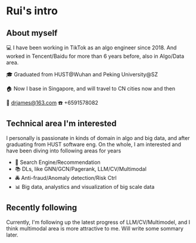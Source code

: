 # Rui's intro

## About myself

💻  I have been working in TikTok as an algo engineer since 2018. And worked in Tencent/Baidu for more than 6 years before, also in Algo/Data area.

🎓 Graduated from HUST@Wuhan and Peking University@SZ

🏠 Now I base in Singapore, and will travel to CN cities now and then

📧 drjames@163.com   ☎️ +6591578082

## Technical area I'm interested

I personally is passionate in kinds of domain in algo and big data, and after graduating from HUST software eng. On the whole, I am interested and have been diving into following areas for years

* 🚀 Search Engine/Recommendation
* 📚 DLs, like GNN/GCN/Pagerank, LLM/CV/Multimodal
* 🚔 Anti-fraud/Anomaly detection/Risk Ctrl
* 📊 Big data, analystics and visualization of big scale data

## Recently following

Currently, I'm following up the latest progress of LLM/CV/Multimodel, and I think multimodal area is more attractive to me. Will write some sommary later.
